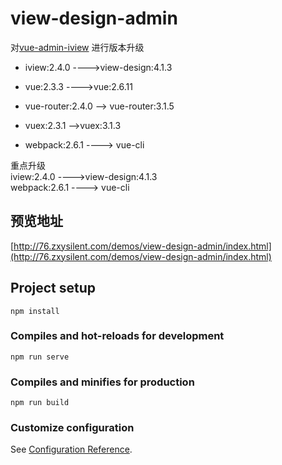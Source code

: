 # view-design-admin

对[vue-admin-iview](https://github.com/artiely/vue-admin-iview)
进行版本升级

-   iview:2.4.0 ---->view-design:4.1.3

-   vue:2.3.3 ---->vue:2.6.11

-   vue-router:2.4.0 --> vue-router:3.1.5

-   vuex:2.3.1 -->vuex:3.1.3

-   webpack:2.6.1 ----> vue-cli

重点升级  
iview:2.4.0 ---->view-design:4.1.3  
 webpack:2.6.1 ----> vue-cli


## 预览地址

[http://76.zxysilent.com/demos/view-design-admin/index.html](http://76.zxysilent.com/demos/view-design-admin/index.html)

## Project setup

```
npm install
```

### Compiles and hot-reloads for development

```
npm run serve
```

### Compiles and minifies for production

```
npm run build
```

### Customize configuration

See [Configuration Reference](https://cli.vuejs.org/config/).
